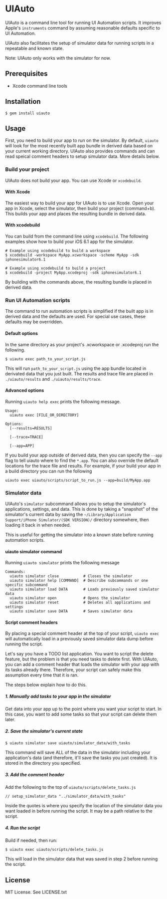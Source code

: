 # UIAuto

UIAuto is a command line tool for running UI Automation scripts. It improves Apple's `instruments` command by assuming reasonable defaults specific to UI Automation.

UIAuto also facilitates the setup of simulator data for running scripts in a repeatable and known state.

Note: UIAuto only works with the simulator for now.

## Prerequisites

* Xcode command line tools

## Installation

    $ gem install uiauto

## Usage

First, you need to build your app to run on the simulator. By default, `uiauto` will look for the most recently built app bundle in derived data based on your current working directory. UIAuto also provides commands and can read speical comment headers to setup simulator data. More details below.

### Build your project

UIAuto does not build your app. You can use Xcode or `xcodebuild`.

#### With Xcode

The easiest way to build your app for UIAuto is to use Xcode. Open your app in Xcode, select the simulator, then build your project (command+b). This builds your app and places the resulting bundle in derived data.

#### With xcodebuild

You can build from the command line using `xcodebuild`. The following examples show how to build your iOS 6.1 app for the simulator.

    # Example using xcodebuild to build a workspace
    $ xcodebuild -workspace MyApp.xcworkspace -scheme MyApp -sdk iphonesimulator6.1

    # Example using xcodebuild to build a project
    $ xcodebuild -project MyApp.xcodeproj -sdk iphonesimulator6.1

By building with the commands above, the resulting bundle is placed in derived data.

### Run UI Automation scripts

The command to run automation scripts is simplified if the built app is in derived data and the defaults are used. For special use cases, these defaults may be overridden.

#### Default options

In the same directory as your project's .xcworkspace or .xcodeproj run the following.

    $ uiauto exec path_to_your_script.js

This will run `path_to_your_script.js` using the app bundle located in derivated data that you just built. The results and trace file are placed in `./uiauto/results` and `./uiauto/results/trace`.

#### Advanced options

Running `uiauto help exec` prints the following message.

    Usage:
      uiauto exec [FILE_OR_DIRECTORY]

    Options:
      [--results=RESULTS]

      [--trace=TRACE]

      [--app=APP]

If you build your app outside of derived data, then you can specify the `--app` flag to tell uiauto where to find the `*.app`. You can also override the default locations for the trace file and results. For example, if your build your app in a build directory you can run the following

    uiauto exec uiauto/scripts/script_to_run.js --app=build/MyApp.app

### Simulator data

UIAuto's `simulator` subcommand allows you to setup the simulator's applications, settings, and data. This is done by taking a "snapshot" of the simulator's current data by saving the `~/Library/Application Support/iPhone Simulator/(SDK VERSION)/` directory somewhere, then loading it back in when needed.

This is useful for getting the simulator into a known state before running automation scripts.

#### uiauto simulator command

Running `uiauto simulator` prints the following message

    Commands:
      uiauto simulator close           # Closes the simulator
      uiauto simulator help [COMMAND]  # Describe subcommands or one specific subcommand
      uiauto simulator load DATA       # Loads previously saved simulator data
      uiauto simulator open            # Opens the simulator
      uiauto simulator reset           # Deletes all applications and settings
      uiauto simulator save DATA       # Saves simulator data

#### Script comment headers

By placing a special comment header at the top of your script, `uiauto exec` will automatically load in a previously saved simulator data dump before running the script.

Let's say you have a TODO list application. You want to script the delete feature, but the problem is that you need tasks to delete first. With UIAuto, you can add a comment header that loads the simulator with your app with its tasks already there. Therefore, your script can safely make this assumption every time that it is ran.

The steps below explain how to do this.

##### 1. Manually add tasks to your app in the simulator

Get data into your app up to the point where you want your script to start. In this case, you want to add some tasks so that your script can delete them later.

##### 2. Save the simulator's current state

    $ uiauto simulator save uiauto/simulator_data/with_tasks

This command will save ALL of the data in the simulator including your application's data (and therefore, it'll save the tasks you just created). It is stored in the directory you specified.

##### 3. Add the comment header

Add the following to the top of `uiauto/scripts/delete_tasks.js`

    // setup_simulator_data "../simulator_data/with_tasks"

Inside the quotes is where you specify the location of the simulator data you want loaded in before running the script. It may be a path relative to the script.

##### 4. Run the script

Build if needed, then run:

    $ uiauto exec uiauto/scripts/delete_tasks.js

This will load in the simulator data that was saved in step 2 before running the script.

## License

MIT License. See LICENSE.txt
